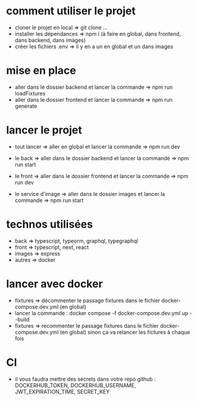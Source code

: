 # comment utiliser le projet

- cloner le projet en local => git clone ...
- installer les dépendances => npm i (à faire en global, dans frontend, dans backend, dans images)
- créer les fichiers .env => il y en a un en global et un dans images

# mise en place

- aller dans le dossier backend et lancer la commande => npm run loadFixtures
- aller dans le dossier frontend et lancer la commande => npm run generate

# lancer le projet

- tout lancer => aller en global et lancer la commande => npm run dev

- le back => aller dans le dossier backend et lancer la commande => npm run start
- le front => aller dans le dossier frontend et lancer la commande => npm run dev
- le service d'image => aller dans le dossier images et lancer la commande => npm run start

# technos utilisées

- back => typescript, typeorm, graphql, typegraphql
- front => typescript, next, react
- images => express
- autres => docker

# lancer avec docker

- fixtures => décommenter le passage fixtures dans le fichier docker-compose.dev.yml (en global)
- lancer la commande : docker compose -f docker-compose.dev.yml up --build
- fixtures => recommenter le passage fixtures dans le fichier docker-compose.dev.yml (en global) sinon ça va relancer les fictures à chaque fois

# CI

- il vous faudra mettre des secrets dans votre repo github : DOCKERHUB_TOKEN, DOCKERHUB_USERNAME, JWT_EXPIRATION_TIME, SECRET_KEY
